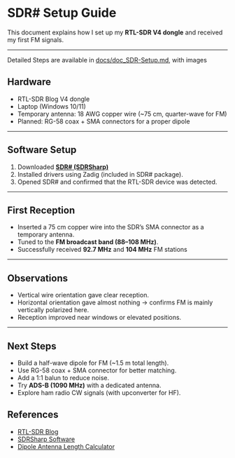 # SDR# Setup Guide

This document explains how I set up my **RTL-SDR V4 dongle** and received my first FM signals.

---
Detailed Steps are available in [docs/doc_SDR-Setup.md](docs/doc_SDR-Setup.md), with images
## Hardware
- RTL-SDR Blog V4 dongle  
- Laptop (Windows 10/11)  
- Temporary antenna: 18 AWG copper wire (~75 cm, quarter-wave for FM)  
- Planned: RG-58 coax + SMA connectors for a proper dipole  

---

## Software Setup
1. Downloaded [**SDR# (SDRSharp)**](https://airspy.com/download/)  
2. Installed drivers using Zadig (included in SDR# package).  
3. Opened SDR# and confirmed that the RTL-SDR device was detected.  

---

## First Reception
- Inserted a 75 cm copper wire into the SDR’s SMA connector as a temporary antenna.  
- Tuned to the **FM broadcast band (88–108 MHz)**.  
- Successfully received **92.7 MHz** and **104 MHz** FM stations   
---

## Observations
- Vertical wire orientation gave clear reception.  
- Horizontal orientation gave almost nothing → confirms FM is mainly vertically polarized here.  
- Reception improved near windows or elevated positions.  

---

## Next Steps
- Build a half-wave dipole for FM (~1.5 m total length).  
- Use RG-58 coax + SMA connector for better matching.  
- Add a 1:1 balun to reduce noise.  
- Try **ADS-B (1090 MHz)** with a dedicated antenna.  
- Explore ham radio CW signals (with upconverter for HF).

## References
- [RTL-SDR Blog](https://www.rtl-sdr.com/)  
- [SDRSharp Software](https://airspy.com/download/)  
- [Dipole Antenna Length Calculator](https://www.everythingrf.com/rf-calculators/dipole-antenna-length-calculator)  
